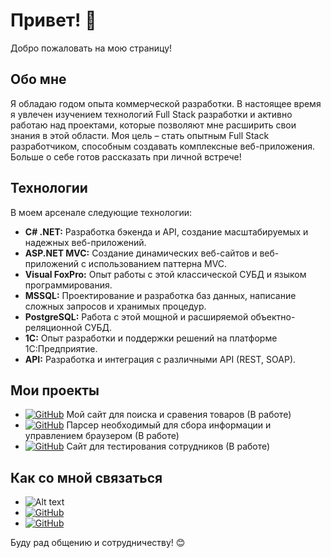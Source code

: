 # Привет! 👋

Добро пожаловать на мою страницу!

## Обо мне

Я обладаю годом опыта коммерческой разработки.  В настоящее время я увлечен изучением технологий Full Stack разработки и активно работаю над проектами, которые позволяют мне расширить свои знания в этой области.  Моя цель – стать опытным Full Stack разработчиком, способным создавать комплексные веб-приложения. Больше о себе готов рассказать при личной встрече!

## Технологии

В моем арсенале следующие технологии:

*   **C# .NET:**  Разработка бэкенда и API, создание масштабируемых и надежных веб-приложений.
*   **ASP.NET MVC:** Создание динамических веб-сайтов и веб-приложений с использованием паттерна MVC.
*   **Visual FoxPro:** Опыт работы с этой классической СУБД и языком программирования.
*   **MSSQL:** Проектирование и разработка баз данных, написание сложных запросов и хранимых процедур.
*   **PostgreSQL:** Работа с этой мощной и расширяемой объектно-реляционной СУБД.
*   **1C:** Опыт разработки и поддержки решений на платформе 1С:Предприятие.
*   **API:** Разработка и интеграция с различными API (REST, SOAP).

## Мои проекты

*	[![GitHub](https://img.shields.io/badge/GitHub-ProductFinder-green)](https://github.com/LuckyCrypt/ProductFinder) Мой сайт для поиска и сравения товаров (В работе)
*	[![GitHub](https://img.shields.io/badge/GitHub-PythonParser-green)](https://github.com/LuckyCrypt/PytonParser) Парсер необходимый для сбора информации и управлением браузером (В работе)
*	[![GitHub](https://img.shields.io/badge/GitHub-TestQuest-green)](https://github.com/LuckyCrypt/TestQuest) Сайт для тестирования сотрудников (В работе)


## Как со мной связаться

*	<img src="https://img.shields.io/badge/Почта-feefef00@mail.ru-green" alt="Alt text">
*   [![GitHub](https://img.shields.io/badge/Telegramm-@MaksLuck-blue)](https://t.me/MaksLuck)
*   [![GitHub](https://img.shields.io/badge/HH-HH.RU-red)](https://spb.hh.ru/resume/25e5c7c7ff0e09fde60039ed1f594a594d6466)

Буду рад общению и сотрудничеству! 😊
